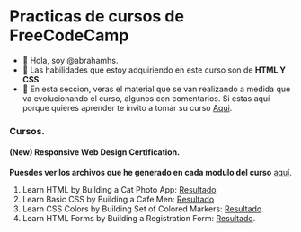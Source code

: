 # Practicas de cursos de FreeCodeCamp


- 👋 Hola, soy @abrahamhs.
- 👀 Las habilidades que estoy adquiriendo en este curso son de **HTML Y CSS**
- 🌱 En esta seccion, veras el material que se van realizando a medida que va evolucionando el curso, algunos con comentarios. Si estas aquí porque quieres 
aprender te invito a tomar su curso [Aqui](https://www.freecodecamp.org).

### Cursos.
  <h4>(New) Responsive Web Design Certification.</h4>
  
  **Puesdes ver los archivos que he generado en cada modulo del curso** [aquí](https://github.com/abrahamhs/abrahamhs.github.io/tree/9f83b4c50cb04d20a2dc5e5c56bd3affbc22af5a/freecodecamp/responsive-web-desig).  
   1. Learn HTML by Building a Cat Photo App: [Resultado](https://abrahamhs.github.io/freecodecamp/responsive-web-desig/building-cat-photo-app/)
   2. Learn Basic CSS by Building a Cafe Men: [Resultado](https://abrahamhs.github.io/freecodecamp/responsive-web-desig/basic-css-by-building-a-cafe-menu/) 
   3. Learn CSS Colors by Building Set of Colored Markers: [Resultado](https://abrahamhs.github.io/freecodecamp/responsive-web-desig/css-colors-building-a-set-of-colored-markers).
   4. Learn HTML Forms by Building a Registration Form: [Resultado](https://abrahamhs.github.io/freecodecamp/responsive-web-desig/building-a-registration-form).
